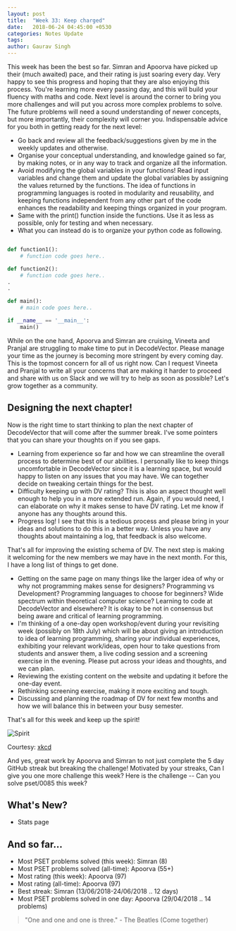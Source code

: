 ```yaml
---
layout: post
title:  "Week 33: Keep charged"
date:   2018-06-24 04:45:00 +0530
categories: Notes Update
tags:
author: Gaurav Singh
---
```


This week has been the best so far.  Simran and Apoorva have picked up their (much awaited) pace, and their rating is just soaring every day. Very happy to see this progress and hoping that they are also enjoying this process. You're learning more every passing day, and this will build your fluency with maths and code. Next level is around the corner to bring you more challenges and will put you across more complex problems to solve. The future problems will need a sound understanding of newer concepts, but more importantly, their complexity will corner you. Indispensable advice for you both in getting ready for the next level:
- Go back and review all the feedback/suggestions given by me in the weekly updates and otherwise.
- Organise your conceptual understanding, and knowledge gained so far, by making notes, or in any way to track and organize all the information.
- Avoid modifying the global variables in your functions! Read input variables and change them and update the global variables by assigning the values returned by the functions. The idea of functions in programming languages is rooted in modularity and reusability, and keeping functions independent from any other part of the code enhances the readability and keeping things organized in your program.
- Same with the print() function inside the functions. Use it as less as possible, only for testing and when necessary.
- What you can instead do is to organize your python code as following.

```python

def function1():
    # function code goes here..

def function2():
    # function code goes here..
.
.

def main():
    # main code goes here..

if __name__ == '__main__':
    main()

```

While on the one hand, Apoorva and Simran are cruising, Vineeta and Pranjal are struggling to make time to put in DecodeVector. Please manage your time as the journey is becoming more stringent by every coming day. This is the topmost concern for all of us right now. Can I request Vineeta and Pranjal to write all your concerns that are making it harder to proceed and share with us on Slack and we will try to help as soon as possible? Let's grow together as a community.

## Designing the next chapter!
Now is the right time to start thinking to plan the next chapter of DecodeVector that will come after the summer break. I've some pointers that you can share your thoughts on if you see gaps.
- Learning from experience so far and how we can streamline the overall process to determine best of our abilities. I personally like to keep things uncomfortable in DecodeVector since it is a learning space, but would happy to listen on any issues that you may have. We can together decide on tweaking certain things for the best.
- Difficulty keeping up with DV rating? This is also an aspect thought well enough to help you in a more extended run. Again, if you would need, I can elaborate on why it makes sense to have DV rating. Let me know if anyone has any thoughts around this.
- Progress log! I see that this is a tedious process and please bring in your ideas and solutions to do this in a better way. Unless you have any thoughts about maintaining a log, that feedback is also welcome.

That's all for improving the existing schema of DV. The next step is making it welcoming for the new members we may have in the next month. For this, I have a long list of things to get done.

- Getting on the same page on many things like the larger idea of why or why not programming makes sense for designers? Programming vs Development? Programming languages to choose for beginners? Wide spectrum within theoretical computer science? Learning to code at DecodeVector and elsewhere? It is okay to be not in consensus but being aware and critical of learning programming.
- I'm thinking of a one-day open workshop/event during your revisiting week (possibly on 18th July) which will be about giving an introduction to idea of learning programming, sharing your individual experiences, exhibiting your relevant work/ideas, open hour to take questions from students and answer them, a live coding session and a screening exercise in the evening. Please put across your ideas and thoughts, and we can plan.
- Reviewing the existing content on the website and updating it before the one-day event.
- Rethinking screening exercise, making it more exciting and tough.
- Discussing and planning the roadmap of DV for next few months and how we will balance this in between your busy semester.

That's all for this week and keep up the spirit!

![Spirit](https://imgs.xkcd.com/comics/spirit.png)

Courtesy: [xkcd](https://xkcd.com/695/)

And yes, great work by Apoorva and Simran to not just complete the 5 day GitHub streak but breaking the challenge! Motivated by your streaks, Can I give you one more challenge this week? Here is the challenge -- Can you solve pset/0085 this week?

## What's New?
- Stats page

## And so far…
- Most PSET problems solved (this week): Simran (8)
- Most PSET problems solved (all-time): Apoorva (55+)
- Most rating (this week): Apoorva (97)
- Most rating (all-time): Apoorva (97)
- Best streak: Simran (13/06/2018-24/06/2018 .. 12 days)
- Most PSET problems solved in one day: Apoorva (29/04/2018 .. 14 problems)

> "One and one and one is three." - The Beatles (Come together)
